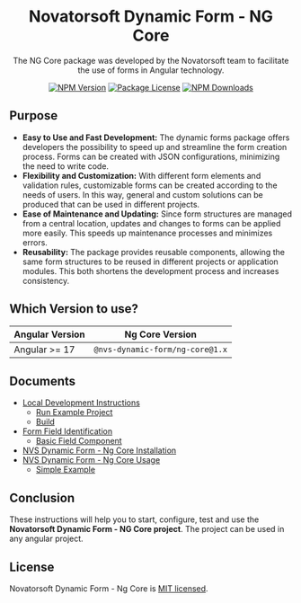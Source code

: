 <h1  align="center">Novatorsoft Dynamic Form - NG Core</h1>

<p align="center">The NG Core package was developed by the Novatorsoft team to facilitate the use of forms in Angular technology.</p>
<p align="center">
<a href="https://www.npmjs.com/package/@nvs-dynamic-form/ng-core" target="_blank"><img src="https://img.shields.io/npm/v/@nvs-dynamic-form/ng-core.svg" alt="NPM Version" /></a> <a href="https://www.npmjs.com/@nvs-dynamic-form/ng-core" target="_blank"><img src="https://img.shields.io/npm/l/@nvs-dynamic-form/ng-core.svg" alt="Package License" /></a> <a href="https://www.npmjs.com/@brewww/authentication-service" target="_blank"><img src="https://img.shields.io/npm/dm/@nvs-dynamic-form/ng-core.svg" alt="NPM Downloads" /></a>
</p>

## Purpose

- **Easy to Use and Fast Development:** The dynamic forms package offers developers the possibility to speed up and streamline the form creation process. Forms can be created with JSON configurations, minimizing the need to write code.
- **Flexibility and Customization:** With different form elements and validation rules, customizable forms can be created according to the needs of users. In this way, general and custom solutions can be produced that can be used in different projects.
- **Ease of Maintenance and Updating:** Since form structures are managed from a central location, updates and changes to forms can be applied more easily. This speeds up maintenance processes and minimizes errors.
- **Reusability:** The package provides reusable components, allowing the same form structures to be reused in different projects or application modules. This both shortens the development process and increases consistency.

## Which Version to use?

| Angular Version | Ng Core Version                 |
| --------------- | ------------------------------- |
| Angular >= 17   | `@nvs-dynamic-form/ng-core@1.x` |
  
## Documents

- [Local Development Instructions](https://github.com/nvs-dynamic-form/ng-core/blob/master/docs/local_development.md)
  - [Run Example Project](https://github.com/nvs-dynamic-form/ng-core/blob/master/docs/local_development.md#run-example-project)
  - [Build](https://github.com/nvs-dynamic-form/ng-core/blob/master/docs/local_development.md#build)
- [Form Field Identification](https://github.com/nvs-dynamic-form/ng-core/blob/master/docs/form-field-identification.md)
  - [Basic Field Component](https://github.com/nvs-dynamic-form/ng-core/blob/master/docs/form-field-identification.md#basic-field-component)
- [NVS Dynamic Form - Ng Core Installation](https://github.com/nvs-dynamic-form/ng-core/blob/master/docs/installation.md)
- [NVS Dynamic Form - Ng Core Usage](https://github.com/nvs-dynamic-form/ng-core/blob/master/docs/usage.md)
  - [Simple Example](https://github.com/nvs-dynamic-form/ng-core/blob/master/docs/usage.md#simple-example)

## Conclusion

These instructions will help you to start, configure, test and use the **Novatorsoft Dynamic Form - NG Core project**. The project can be used in any angular project.

## License

Novatorsoft Dynamic Form - Ng Core is [MIT licensed](LICENSE).
